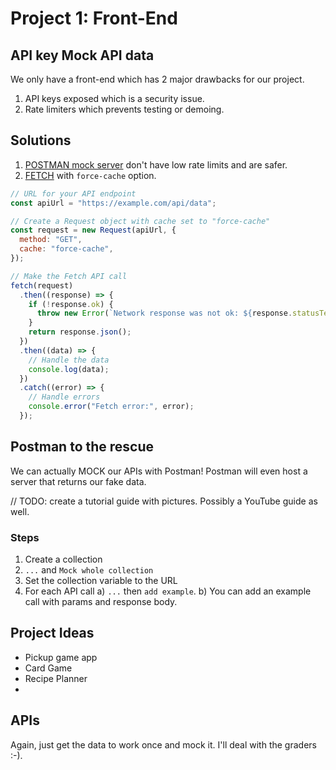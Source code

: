 # Project 1: Front-End

## API key Mock API data

We only have a front-end which has 2 major drawbacks for our project.

1. API keys exposed which is a security issue.
1. Rate limiters which prevents testing or demoing.

## Solutions

1. [POSTMAN mock server](https://learning.postman.com/docs/designing-and-developing-your-api/mocking-data/setting-up-mock/) don't have low rate limits and are safer.
2. [FETCH](https://developer.mozilla.org/en-US/docs/Web/API/fetch) with `force-cache` option.

```javascript
// URL for your API endpoint
const apiUrl = "https://example.com/api/data";

// Create a Request object with cache set to "force-cache"
const request = new Request(apiUrl, {
  method: "GET",
  cache: "force-cache",
});

// Make the Fetch API call
fetch(request)
  .then((response) => {
    if (!response.ok) {
      throw new Error(`Network response was not ok: ${response.statusText}`);
    }
    return response.json();
  })
  .then((data) => {
    // Handle the data
    console.log(data);
  })
  .catch((error) => {
    // Handle errors
    console.error("Fetch error:", error);
  });
```

## **Postman** to the rescue

We can actually MOCK our APIs with Postman! Postman will even host a server that returns our fake data.

// TODO: create a tutorial guide with pictures. Possibly a YouTube guide as well.

### Steps

1. Create a collection
2. `...` and `Mock whole collection`
3. Set the collection variable to the URL
4. For each API call
   a) `...` then `add example`.
   b) You can add an example call with params and response body.

## Project Ideas

- Pickup game app
- Card Game
- Recipe Planner
-

## APIs

Again, just get the data to work once and mock it. I'll deal with the graders :-).
